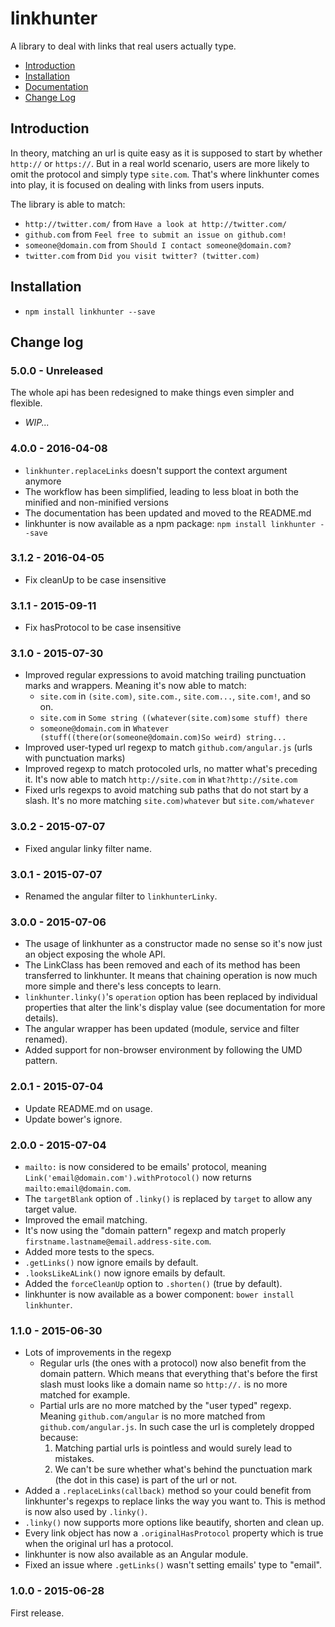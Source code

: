# linkhunter

A library to deal with links that real users actually type.

* [Introduction](https://github.com/Zhouzi/linkhunter#introduction)
* [Installation](https://github.com/Zhouzi/linkhunter#installation)
* [Documentation](https://www.notion.so/linkhunter-d6f6f0eb7e434ee1ab2e464e837efa32)
* [Change Log](https://github.com/Zhouzi/linkhunter#change-log)

## Introduction

In theory, matching an url is quite easy as it is supposed to start by whether `http://` or `https://`.
But in a real world scenario, users are more likely to omit the protocol and simply type `site.com`.
That's where linkhunter comes into play, it is focused on dealing with links from users inputs.

The library is able to match:

* `http://twitter.com/` from `Have a look at http://twitter.com/`
* `github.com` from `Feel free to submit an issue on github.com!`
* `someone@domain.com` from `Should I contact someone@domain.com?`
* `twitter.com` from `Did you visit twitter? (twitter.com)`

## Installation

* `npm install linkhunter --save`

## Change log

### 5.0.0 - Unreleased

The whole api has been redesigned to make things even simpler and flexible.

* *WIP...*

### 4.0.0 - 2016-04-08

* `linkhunter.replaceLinks` doesn't support the context argument anymore
* The workflow has been simplified, leading to less bloat in both the minified and non-minified versions
* The documentation has been updated and moved to the README.md
* linkhunter is now available as a npm package: `npm install linkhunter --save`

### 3.1.2 - 2016-04-05

* Fix cleanUp to be case insensitive

### 3.1.1 - 2015-09-11

* Fix hasProtocol to be case insensitive

### 3.1.0 - 2015-07-30

* Improved regular expressions to avoid matching trailing punctuation marks and wrappers. Meaning it's now able to match:
    * `site.com` in `(site.com)`, `site.com.`, `site.com...`, `site.com!`, and so on.
    * `site.com` in `Some string ((whatever(site.com)some stuff) there`
    * `someone@domain.com` in `Whatever (stuff((there(or(someone@domain.com)So weird) string...`
* Improved user-typed url regexp to match `github.com/angular.js` (urls with punctuation marks)
* Improved regexp to match protocoled urls, no matter what's preceding it. It's now able to match `http://site.com` in `What?http://site.com`
* Fixed urls regexps to avoid matching sub paths that do not start by a slash. It's no more matching `site.com)whatever` but `site.com/whatever`

### 3.0.2 - 2015-07-07

* Fixed angular linky filter name.

### 3.0.1 - 2015-07-07

* Renamed the angular filter to `linkhunterLinky`.

### 3.0.0 - 2015-07-06

* The usage of linkhunter as a constructor made no sense so it's now just an object exposing the whole API.
* The LinkClass has been removed and each of its method has been transferred to linkhunter. It means that chaining operation is now much more simple and there's less concepts to learn.
* `linkhunter.linky()`'s `operation` option has been replaced by individual properties that alter the link's display value (see documentation for more details).
* The angular wrapper has been updated (module, service and filter renamed).
* Added support for non-browser environment by following the UMD pattern.

### 2.0.1 - 2015-07-04

* Update README.md on usage.
* Update bower's ignore.

### 2.0.0 - 2015-07-04

* `mailto:` is now considered to be emails' protocol, meaning `Link('email@domain.com').withProtocol()` now returns `mailto:email@domain.com`.
* The `targetBlank` option of `.linky()` is replaced by `target` to allow any target value.
* Improved the email matching.
 * It's now using the "domain pattern" regexp and match properly `firstname.lastname@email.address-site.com`.
 * Added more tests to the specs.
* `.getLinks()` now ignore emails by default.
* `.looksLikeALink()` now ignore emails by default.
* Added the `forceCleanUp` option to `.shorten()` (true by default).
* linkhunter is now available as a bower component: `bower install linkhunter`.

### 1.1.0 - 2015-06-30

* Lots of improvements in the regexp
  * Regular urls (the ones with a protocol) now also benefit from the domain pattern. Which means that everything that's before the first slash must looks like a domain name so `http://.` is no more matched for example.
  * Partial urls are no more matched by the "user typed" regexp. Meaning `github.com/angular` is no more matched from `github.com/angular.js`. In such case the url is completely dropped because:
    1. Matching partial urls is pointless and would surely lead to mistakes.
    2. We can't be sure whether what's behind the punctuation mark (the dot in this case) is part of the url or not.
* Added a `.replaceLinks(callback)` method so your could benefit from linkhunter's regexps to replace links the way you want to. This is method is now also used by `.linky()`.
* `.linky()` now supports more options like beautify, shorten and clean up.
* Every link object has now a `.originalHasProtocol` property which is true when the original url has a protocol.
* linkhunter is now also available as an Angular module.
* Fixed an issue where `.getLinks()` wasn't setting emails' type to "email".

### 1.0.0 - 2015-06-28

First release.
